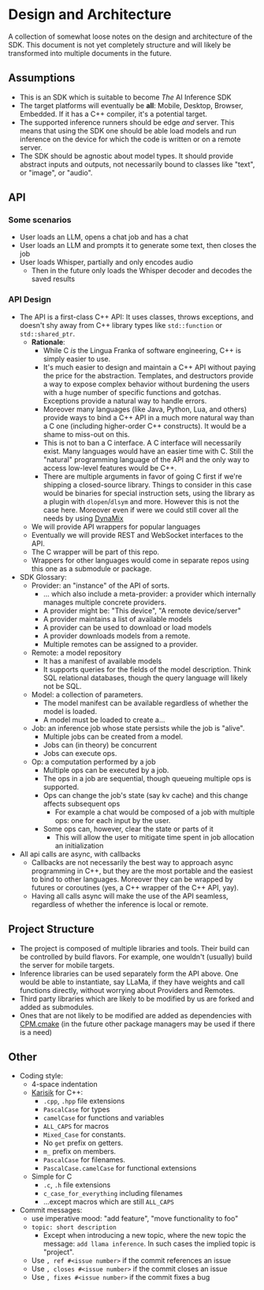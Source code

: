 # Design and Architecture

A collection of somewhat loose notes on the design and architecture of the SDK. This document is not yet completely structure and will likely be transformed into multiple documents in the future.

## Assumptions

* This is an SDK which is suitable to become *The* AI Inference SDK
* The target platforms will eventually be **all**: Mobile, Desktop, Browser, Embedded. If it has a C++ compiler, it's a potential target.
* The supported inference runners should be edge *and* server. This means that using the SDK one should be able load models and run inference on the device for which the code is written or on a remote server.
* The SDK should be agnostic about model types. It should provide abstract inputs and outputs, not necessarily bound to classes like "text", or "image", or "audio".

## API

### Some scenarios

* User loads an LLM, opens a chat job and has a chat
* User loads an LLM and prompts it to generate some text, then closes the job
* User loads Whisper, partially and only encodes audio
    * Then in the future only loads the Whisper decoder and decodes the saved results

### API Design

* The API is a first-class C++ API: It uses classes, throws exceptions, and doesn't shy away from C++ library types like `std::function` or `std::shared_ptr`.
    * **Rationale**: 
      * While C *is* the Lingua Franka of software engineering, C++ is simply easier to use. 
      * It's much easier to design and maintain a C++ API without paying the price for the abstraction. Templates, and destructors provide a way to expose complex behavior without burdening the users with a huge number of specific functions and gotchas. Exceptions provide a natural way to handle errors. 
      * Moreover many languages (like Java, Python, Lua, and others) provide ways to bind a C++ API in a much more natural way than a C one (including higher-order C++ constructs). It would be a shame to miss-out on this. 
      * This is not to ban a C interface. A C interface will necessarily exist. Many languages would have an easier time with C. Still the "natural" programming language of the API and the only way to access low-level features would be C++.
      * There are multiple arguments in favor of going C first if we're shipping a closed-source library. Things to consider in this case would be binaries for special instruction sets, using the library as a plugin with `dlopen`/`dlsym` and more. However this is not the case here. Moreover even if were we could still cover all the needs by using [DynaMix](https://github.com/iboB/dynamix)
    * We will provide API wrappers for popular languages
    * Eventually we will provide REST and WebSocket interfaces to the API.
    * The C wrapper will be part of this repo.
    * Wrappers for other languages would come in separate repos using this one as a submodule or package.
* SDK Glossary:
    * Provider: an "instance" of the API of sorts.
        * ... which also include a meta-provider: a provider which internally manages multiple concrete providers.
        * A provider might be: "This device", "A remote device/server"
        * A provider maintains a list of available models
        * A provider can be used to download or load models
        * A provider downloads models from a remote.
        * Multiple remotes can be assigned to a provider.
    * Remote: a model repository
        * It has a manifest of available models
        * It supports queries for the fields of the model description. Think SQL relational databases, though the query language will likely not be SQL.
    * Model: a collection of parameters.
        * The model manifest can be available regardless of whether the model is loaded.
        * A model must be loaded to create a...
    * Job: an inference job whose state persists while the job is "alive".
        * Multiple jobs can be created from a model.
        * Jobs can (in theory) be concurrent
        * Jobs can execute ops.
    * Op: a computation performed by a job
        * Multiple ops can be executed by a job.
        * The ops in a job are sequential, though queueing multiple ops is supported.
        * Ops can change the job's state (say kv cache) and this change affects subsequent ops
            * For example a chat would be composed of a job with multiple ops: one for each input by the user.
        * Some ops can, however, clear the state or parts of it
            * This will allow the user to mitigate time spent in job allocation an initialization
* All api calls are async, with callbacks
    * Callbacks are not necessarily the best way to approach async programming in C++, but they are the most portable and the easiest to bind to other languages. Moreover they can be wrapped by futures or coroutines (yes, a C++ wrapper of the C++ API, yay).
    * Having all calls async will make the use of the API seamless, regardless of whether the inference is local or remote.

## Project Structure

* The project is composed of multiple libraries and tools. Their build can be controlled by build flavors. For example, one wouldn't (usually) build the server for mobile targets.
* Inference libraries can be used separately form the API above. One would be able to instantiate, say LLaMa, if they have weights and call functions directly, without worrying about Providers and Remotes.
* Third party libraries which are likely to be modified by us are forked and added as submodules.
* Ones that are not likely to be modified are added as dependencies with [CPM.cmake](https://github.com/cpm-cmake/CPM.cmake) (in the future other package managers may be used if there is a need)

## Other

* Coding style:
    * 4-space indentation
    * [Karisik](https://github.com/iboB/karisik-coding-style) for C++: 
        * `.cpp`, `.hpp` file extensions
        * `PascalCase` for types
        * `camelCase` for functions and variables
        * `ALL_CAPS` for macros
        * `Mixed_Case` for constants. 
        * No `get` prefix on getters. 
        * `m_` prefix on members. 
        * `PascalCase` for filenames. 
        * `PascalCase.camelCase` for functional extensions
    * Simple for C
        * `.c`, `.h` file extensions
        * `c_case_for_everything` including filenames
        * ...except macros which are still `ALL_CAPS`
* Commit messages:
    * use imperative mood: "add feature", "move functionality to foo"
    * `topic: short description`
        * Except when introducing a new topic, where the new topic the message: `add llama inference`. In such cases the implied topic is "project".
    * Use `, ref #<issue number>` if the commit references an issue
    * Use `, closes #<issue number>` if the commit closes an issue
    * Use `, fixes #<issue number>` if the commit fixes a bug

